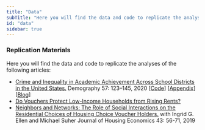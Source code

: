 ```yaml
---
title: "Data"
subTitle: "Here you will find the data and code to replicate the analyses of the following articles:"
id: "data"
sidebar: true
---
```


### Replication Materials

Here you will find the data and code to replicate the analyses of the following articles:

- [Crime and Inequality in Academic Achievement Across School Districts in the United States.](#) Demography 57: 123–145, 2020 [[Code](#)] [[Appendix](#)] [[Blog](#)]
- [Do Vouchers Protect Low-Income Households from Rising Rents?](#) 
- [Neighbors and Networks: The Role of Social Interactions on the Residential Choices of Housing Choice Voucher Holders.](#) with Ingrid G. Ellen and Michael Suher
Journal of Housing Economics 43: 56-71, 2019